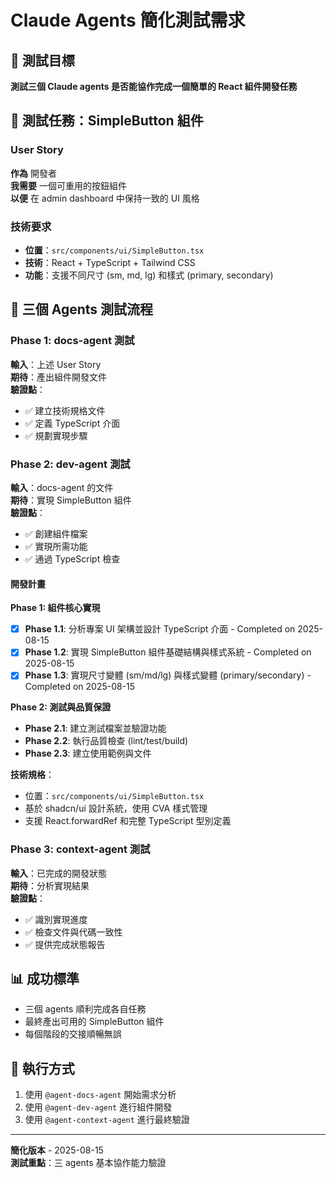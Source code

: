 # Claude Agents 簡化測試需求

## 🎯 測試目標
**測試三個 Claude agents 是否能協作完成一個簡單的 React 組件開發任務**

## 📝 測試任務：SimpleButton 組件

### User Story
**作為** 開發者  
**我需要** 一個可重用的按鈕組件  
**以便** 在 admin dashboard 中保持一致的 UI 風格

### 技術要求
- **位置**：`src/components/ui/SimpleButton.tsx`
- **技術**：React + TypeScript + Tailwind CSS
- **功能**：支援不同尺寸 (sm, md, lg) 和樣式 (primary, secondary)

## 🤖 三個 Agents 測試流程

### Phase 1: docs-agent 測試
**輸入**：上述 User Story  
**期待**：產出組件開發文件  
**驗證點**：
- ✅ 建立技術規格文件
- ✅ 定義 TypeScript 介面
- ✅ 規劃實現步驟

### Phase 2: dev-agent 測試  
**輸入**：docs-agent 的文件  
**期待**：實現 SimpleButton 組件  
**驗證點**：
- ✅ 創建組件檔案
- ✅ 實現所需功能
- ✅ 通過 TypeScript 檢查

#### 開發計畫
**Phase 1: 組件核心實現**
- [x] **Phase 1.1**: 分析專案 UI 架構並設計 TypeScript 介面 - Completed on 2025-08-15
- [x] **Phase 1.2**: 實現 SimpleButton 組件基礎結構與樣式系統 - Completed on 2025-08-15  
- [x] **Phase 1.3**: 實現尺寸變體 (sm/md/lg) 與樣式變體 (primary/secondary) - Completed on 2025-08-15

**Phase 2: 測試與品質保證**
- **Phase 2.1**: 建立測試檔案並驗證功能
- **Phase 2.2**: 執行品質檢查 (lint/test/build)
- **Phase 2.3**: 建立使用範例與文件

**技術規格**：
- 位置：`src/components/ui/SimpleButton.tsx`
- 基於 shadcn/ui 設計系統，使用 CVA 樣式管理
- 支援 React.forwardRef 和完整 TypeScript 型別定義

### Phase 3: context-agent 測試
**輸入**：已完成的開發狀態  
**期待**：分析實現結果  
**驗證點**：
- ✅ 識別實現進度
- ✅ 檢查文件與代碼一致性
- ✅ 提供完成狀態報告

## 📊 成功標準
- 三個 agents 順利完成各自任務
- 最終產出可用的 SimpleButton 組件
- 每個階段的交接順暢無誤

## 🚀 執行方式
1. 使用 `@agent-docs-agent` 開始需求分析
2. 使用 `@agent-dev-agent` 進行組件開發  
3. 使用 `@agent-context-agent` 進行最終驗證

---
**簡化版本** - 2025-08-15  
**測試重點**：三 agents 基本協作能力驗證